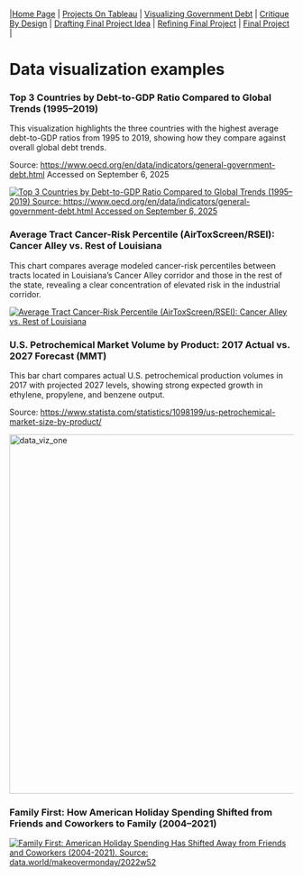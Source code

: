|[Home Page](https://sr2-sabi.github.io/Sabrina-Rodriguez-Portfolio/) | [Projects On Tableau](https://sr2-sabi.github.io/Sabrina-Rodriguez-Portfolio/dataviz-examples) | [Visualizing Government Debt](https://sr2-sabi.github.io/Sabrina-Rodriguez-Portfolio/visualizing-government-debt) | [Critique By Design](https://sr2-sabi.github.io/Sabrina-Rodriguez-Portfolio/critique-by-design) | [Drafting Final Project Idea](https://sr2-sabi.github.io/Sabrina-Rodriguez-Portfolio/final-project-part-one) | [Refining Final Project](https://sr2-sabi.github.io/Sabrina-Rodriguez-Portfolio/final-project-part-two) | [Final Project](https://sr2-sabi.github.io/Sabrina-Rodriguez-Portfolio/final-project-part-three) |

# Data visualization examples

### Top 3 Countries by Debt-to-GDP Ratio Compared to Global Trends (1995–2019)

This visualization highlights the three countries with the highest average debt-to-GDP ratios from 1995 to 2019, showing how they compare against overall global debt trends.

Source: https://www.oecd.org/en/data/indicators/general-government-debt.html Accessed on September 6, 2025

<div class='tableauPlaceholder' id='viz1760144559211' style='position: relative'>
  <noscript>
    <a href='#'>
      <img alt='Top 3 Countries by Debt-to-GDP Ratio Compared to Global Trends (1995–2019) Source: https://www.oecd.org/en/data/indicators/general-government-debt.html Accessed on September 6, 2025' 
           src='https://public.tableau.com/static/images/To/Top3CountriesbyDebt-to-GDPRatioComparedtoGlobalTrends19952019/Top3CountriesbyDebt-to-GDPRatioComparedtoGlobalTrends19952019/1_rss.png' 
           style='border: none' />
    </a>
  </noscript>
  <object class='tableauViz' style='display:none;'>
    <param name='host_url' value='https%3A%2F%2Fpublic.tableau.com%2F' /> 
    <param name='embed_code_version' value='3' /> 
    <param name='site_root' value='' />
    <param name='name' value='Top3CountriesbyDebt-to-GDPRatioComparedtoGlobalTrends19952019/Top3CountriesbyDebt-to-GDPRatioComparedtoGlobalTrends19952019' />
    <param name='tabs' value='no' />
    <param name='toolbar' value='yes' />
    <param name='static_image' value='https://public.tableau.com/static/images/To/Top3CountriesbyDebt-to-GDPRatioComparedtoGlobalTrends19952019/Top3CountriesbyDebt-to-GDPRatioComparedtoGlobalTrends19952019/1.png' />
    <param name='animate_transition' value='yes' />
    <param name='display_static_image' value='yes' />
    <param name='display_spinner' value='yes' />
    <param name='display_overlay' value='yes' />
    <param name='display_count' value='yes' />
    <param name='language' value='en-US' />
    <param name='filter' value='publish=yes' />
  </object>
</div>
<script type='text/javascript'>
  var divElement = document.getElementById('viz1760144559211');
  var vizElement = divElement.getElementsByTagName('object')[0];
  vizElement.style.width='100%';
  vizElement.style.height=(divElement.offsetWidth*0.75)+'px';
  var scriptElement = document.createElement('script');
  scriptElement.src = 'https://public.tableau.com/javascripts/api/viz_v1.js';
  vizElement.parentNode.insertBefore(scriptElement, vizElement);
</script>

### Average Tract Cancer-Risk Percentile (AirToxScreen/RSEI): Cancer Alley vs. Rest of Louisiana

This chart compares average modeled cancer-risk percentiles between tracts located in Louisiana’s Cancer Alley corridor and those in the rest of the state, revealing a clear concentration of elevated risk in the industrial corridor.

<div class='tableauPlaceholder' id='viz1760145646364' style='position: relative'>
  <noscript>
    <a href='#'>
      <img alt='Average Tract Cancer-Risk Percentile (AirToxScreen/RSEI): Cancer Alley vs. Rest of Louisiana' 
           src='https://public.tableau.com/static/images/ca/canceralleyvsLAcounties/Sheet2/1_rss.png' 
           style='border: none' />
    </a>
  </noscript>
  <object class='tableauViz' style='display:none;'>
    <param name='host_url' value='https%3A%2F%2Fpublic.tableau.com%2F' /> 
    <param name='embed_code_version' value='3' /> 
    <param name='site_root' value='' />
    <param name='name' value='canceralleyvsLAcounties/Sheet2' />
    <param name='tabs' value='no' />
    <param name='toolbar' value='yes' />
    <param name='static_image' value='https://public.tableau.com/static/images/ca/canceralleyvsLAcounties/Sheet2/1.png' />
    <param name='animate_transition' value='yes' />
    <param name='display_static_image' value='yes' />
    <param name='display_spinner' value='yes' />
    <param name='display_overlay' value='yes' />
    <param name='display_count' value='yes' />
    <param name='language' value='en-US' />
  </object>
</div>
<script type='text/javascript'>
  var divElement = document.getElementById('viz1760145646364');
  var vizElement = divElement.getElementsByTagName('object')[0];
  vizElement.style.width='100%';
  vizElement.style.height=(divElement.offsetWidth*0.75)+'px';
  var scriptElement = document.createElement('script');
  scriptElement.src = 'https://public.tableau.com/javascripts/api/viz_v1.js';
  vizElement.parentNode.insertBefore(scriptElement, vizElement);
</script>

### U.S. Petrochemical Market Volume by Product: 2017 Actual vs. 2027 Forecast (MMT)

This bar chart compares actual U.S. petrochemical production volumes in 2017 with projected 2027 levels, showing strong expected growth in ethylene, propylene, and benzene output.

Source: https://www.statista.com/statistics/1098199/us-petrochemical-market-size-by-product/

<img width="793" height="638" alt="data_viz_one" src="https://github.com/user-attachments/assets/7e142ef3-da66-4c1e-826d-a7809dd4daef" />

### Family First: How American Holiday Spending Shifted from Friends and Coworkers to Family (2004–2021)

<!-- Holiday Spending Visualization -->
<div class="tableauPlaceholder" id="vizHolidaySpending" style="position:relative">
  <noscript>
    <a href="#">
      <img
        alt="Family First: American Holiday Spending Has Shifted Away from Friends and Coworkers (2004-2021). Source: data.world/makeovermonday/2022w52"
        src="https://public.tableau.com/static/images/As/Assignment1-MakeupMonday/Sheet1/1_rss.png"
        style="border:none"
      />
    </a>
  </noscript>
  <object class="tableauViz" style="display:none;">
    <param name="host_url" value="https%3A%2F%2Fpublic.tableau.com%2F" />
    <param name="embed_code_version" value="3" />
    <param name="site_root" value="" />
    <param name="name" value="Assignment1-MakeupMonday/Sheet1" />
    <param name="tabs" value="no" />
    <param name="toolbar" value="yes" />
    <param name="static_image" value="https://public.tableau.com/static/images/As/Assignment1-MakeupMonday/Sheet1/1.png" />
    <param name="animate_transition" value="yes" />
    <param name="display_static_image" value="yes" />
    <param name="display_spinner" value="yes" />
    <param name="display_overlay" value="yes" />
    <param name="display_count" value="yes" />
    <param name="language" value="en-US" />
    <param name="filter" value="publish=yes" />
  </object>
</div>
<script type="text/javascript">
  (function () {
    var divElement = document.getElementById('vizHolidaySpending');
    var vizElement = divElement.getElementsByTagName('object')[0];

    function resizeViz() {
      var w = divElement.offsetWidth;
      vizElement.style.width = '100%';
      vizElement.style.height = (w * 0.75) + 'px'; // 4:3-ish ratio; adjust if needed
    }

    resizeViz();
    window.addEventListener('resize', resizeViz);

    var scriptElement = document.createElement('script');
    scriptElement.src = 'https://public.tableau.com/javascripts/api/viz_v1.js';
    vizElement.parentNode.insertBefore(scriptElement, vizElement);
  })();
</script>

